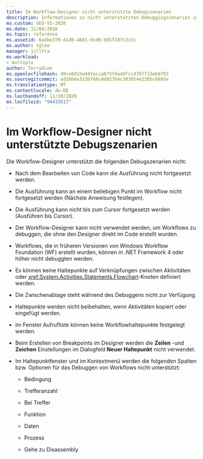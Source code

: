 ```yaml
---
title: Im Workflow-Designer nicht unterstützte Debugszenarien
description: Informationen zu nicht unterstützten Debuggingszenarios im Workflow-Designer, z. b. "die Ausführung kann nicht fortgesetzt werden, nachdem Code bearbeitet wurde".
ms.custom: SEO-VS-2020
ms.date: 11/04/2016
ms.topic: reference
ms.assetid: 6adbe379-41d0-4681-9cd0-b91f187c3c2c
ms.author: tglee
manager: jillfra
ms.workload:
- multiple
author: TerryGLee
ms.openlocfilehash: d9ce8d15e44fecca673fdaa9fccd70ff13eb6783
ms.sourcegitcommit: ed26b6e313b766c4d92764c303954e2385c6693e
ms.translationtype: MT
ms.contentlocale: de-DE
ms.lasthandoff: 11/10/2020
ms.locfileid: "94433517"
---
```

# <a name="unsupported-debugging-scenarios-in-the-workflow-designer"></a>Im Workflow-Designer nicht unterstützte Debugszenarien

Die Workflow-Designer unterstützt die folgenden Debugszenarien nicht:

- Nach dem Bearbeiten von Code kann die Ausführung nicht fortgesetzt werden.

- Die Ausführung kann an einem beliebigen Punkt im Workflow nicht fortgesetzt werden (Nächste Anweisung festlegen).

- Die Ausführung kann nicht bis zum Cursor fortgesetzt werden (Ausführen bis Cursor).

- Der Workflow-Designer kann nicht verwendet werden, um Workflows zu debuggen, die ohne den Designer direkt im Code erstellt wurden.

- Workflows, die in früheren Versionen von Windows Workflow Foundation (WF) erstellt wurden, können in .NET Framework 4 oder höher nicht debuggten werden.

- Es können keine Haltepunkte auf Verknüpfungen zwischen Aktivitäten oder <xref:System.Activities.Statements.Flowchart>-Knoten definiert werden.

- Die Zwischenablage steht während des Debuggens nicht zur Verfügung.

- Haltepunkte werden nicht beibehalten, wenn Aktivitäten kopiert oder eingefügt werden.

- Im Fenster Aufrufliste können keine Workflowhaltepunkte festgelegt werden.

- Beim Erstellen von Breakpoints im Designer werden die **Zeilen** -und **Zeichen** Einstellungen im Dialogfeld **Neuer Haltepunkt** nicht verwendet.

- Im Haltepunktfenster und im Kontextmenü werden die folgenden Spalten bzw. Optionen für das Debuggen von Workflows nicht unterstützt:

  - Bedingung

  - Trefferanzahl

  - Bei Treffer

  - Funktion

  - Daten

  - Prozess

  - Gehe zu Disassembly
